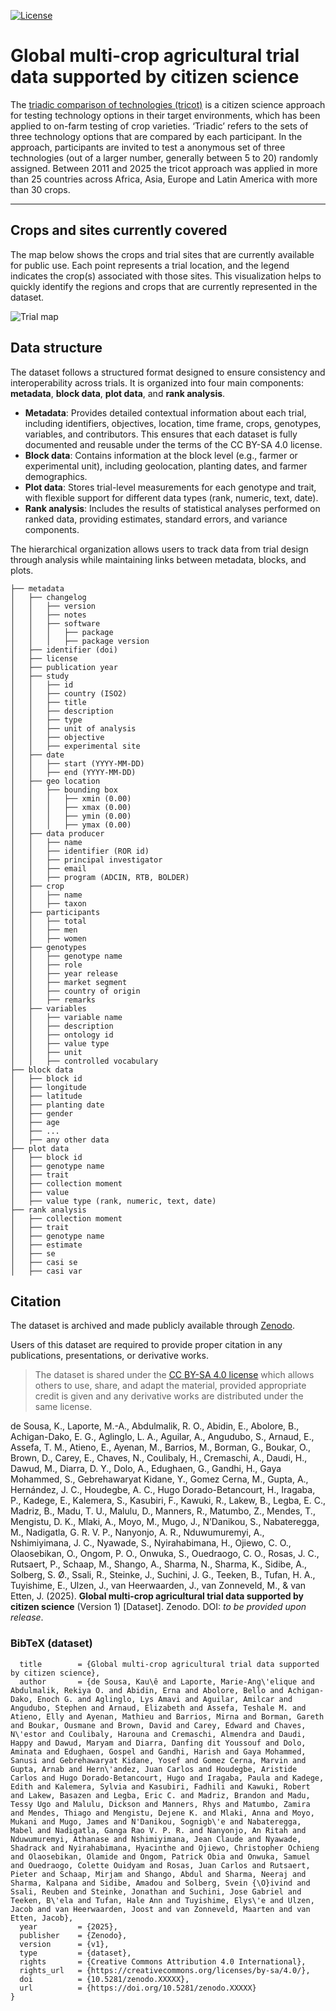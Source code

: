 <!-- badges: start -->
[![License](https://img.shields.io/badge/license%20-%20CC%20BY%20SA%204.0%20-%20%233182bd)](https://creativecommons.org/licenses/by-sa/4.0/) 

<!-- badges: end --> 



# Global multi-crop agricultural trial data supported by citizen science

The [triadic comparison of technologies (tricot)](https://doi.org/10.1007/s13593-023-00937-1) is a citizen science approach for testing technology options in their target environments, which has been applied to on-farm testing of crop varieties. ‘Triadic’ refers to the sets of three technology options that are compared by each participant. In the approach, participants are invited to test a anonymous set of three technologies (out of a larger number, generally between 5 to 20) randomly assigned. Between 2011 and 2025 the tricot approach was applied in more than 25 countries across Africa, Asia, Europe and Latin America with more than 30 crops.

---

## Crops and sites currently covered 

The map below shows the crops and trial sites that are currently available for public use. Each point represents a trial location, and the legend indicates the crop(s) associated with those sites. This visualization helps to quickly identify the regions and crops that are currently represented in the dataset.


![Trial map](docs/trial-locations.png)

## Data structure

The dataset follows a structured format designed to ensure consistency and interoperability across trials. It is organized into four main components: **metadata**, **block data**, **plot data**, and **rank analysis**.  

- **Metadata**: Provides detailed contextual information about each trial, including identifiers, objectives, location, time frame, crops, genotypes, variables, and contributors. This ensures that each dataset is fully documented and reusable under the terms of the CC BY-SA 4.0 license.  
- **Block data**: Contains information at the block level (e.g., farmer or experimental unit), including geolocation, planting dates, and farmer demographics.  
- **Plot data**: Stores trial-level measurements for each genotype and trait, with flexible support for different data types (rank, numeric, text, date).  
- **Rank analysis**: Includes the results of statistical analyses performed on ranked data, providing estimates, standard errors, and variance components.  

The hierarchical organization allows users to track data from trial design through analysis while maintaining links between metadata, blocks, and plots.  

``` text
├── metadata
│   ├── changelog
│   │   ├── version
│   │   ├── notes
│   │   ├── software
│   │   │   ├── package
│   │   │   ├── package version
│   ├── identifier (doi)
│   ├── license
│   ├── publication year
│   ├── study
│   │   ├── id
│   │   ├── country (ISO2)
│   │   ├── title
│   │   ├── description
│   │   ├── type
│   │   ├── unit of analysis
│   │   ├── objective
│   │   ├── experimental site
│   ├── date
│   │   ├── start (YYYY-MM-DD)
│   │   ├── end (YYYY-MM-DD)
│   ├── geo location
│   │   ├── bounding box
│   │   │   ├── xmin (0.00)
│   │   │   ├── xmax (0.00)
│   │   │   ├── ymin (0.00)
│   │   │   ├── ymax (0.00)
│   ├── data producer 
│   │   ├── name
│   │   ├── identifier (ROR id)
│   │   ├── principal investigator
│   │   ├── email
│   │   ├── program (ADCIN, RTB, BOLDER)
│   ├── crop 
│   │   ├── name
│   │   ├── taxon
│   ├── participants
│   │   ├── total 
│   │   ├── men
│   │   ├── women
│   ├── genotypes
│   │   ├── genotype name
│   │   ├── role
│   │   ├── year release
│   │   ├── market segment
│   │   ├── country of origin
│   │   ├── remarks
│   ├── variables
│   │   ├── variable name
│   │   ├── description
│   │   ├── ontology id
│   │   ├── value type
│   │   ├── unit
│   │   ├── controlled vocabulary
├── block data
│   ├── block id
│   ├── longitude
│   ├── latitude
│   ├── planting date
│   ├── gender
│   ├── age
│   ├── ...
│   ├── any other data
├── plot data
│   ├── block id
│   ├── genotype name
│   ├── trait
│   ├── collection moment 
│   ├── value
│   ├── value type (rank, numeric, text, date)
├── rank analysis
│   ├── collection moment
│   ├── trait
│   ├── genotype name
│   ├── estimate
│   ├── se
│   ├── casi se
│   ├── casi var
```

## Citation

The dataset is archived and made publicly available through [Zenodo](https://zenodo.org/).  

Users of this dataset are required to provide proper citation in any publications, presentations, or derivative works.

> The dataset is shared under the [CC BY-SA 4.0 license](https://creativecommons.org/licenses/by-sa/4.0/) which allows others to use, share, and adapt the material, provided appropriate credit is given and any derivative works are distributed under the same license.

de Sousa, K., Laporte, M.-A., Abdulmalik, R. O., Abidin, E., Abolore, B., Achigan-Dako, E. G., Aglinglo, L. A., Aguilar, A., Angudubo, S., Arnaud, E., Assefa, T. M., Atieno, E., Ayenan, M., Barrios, M., Borman, G., Boukar, O., Brown, D., Carey, E., Chaves, N., Coulibaly, H., Cremaschi, A., Daudi, H., Dawud, M., Diarra, D. Y., Dolo, A., Edughaen, G., Gandhi, H., Gaya Mohammed, S., Gebrehawaryat Kidane, Y., Gomez Cerna, M., Gupta, A., Hernández, J. C., Houdegbe, A. C., Hugo Dorado-Betancourt, H., Iragaba, P., Kadege, E., Kalemera, S., Kasubiri, F., Kawuki, R., Lakew, B., Legba, E. C., Madriz, B., Madu, T. U., Malulu, D., Manners, R., Matumbo, Z., Mendes, T., Mengistu, D. K., Mlaki, A., Moyo, M., Mugo, J., N’Danikou, S., Nabateregga, M., Nadigatla, G. R. V. P., Nanyonjo, A. R., Nduwumuremyi, A., Nshimiyimana, J. C., Nyawade, S., Nyirahabimana, H., Ojiewo, C. O., Olaosebikan, O., Ongom, P. O., Onwuka, S., Ouedraogo, C. O., Rosas, J. C., Rutsaert, P., Schaap, M., Shango, A., Sharma, N., Sharma, K., Sidibe, A., Solberg, S. Ø., Ssali, R., Steinke, J., Suchini, J. G., Teeken, B., Tufan, H. A., Tuyishime, E., Ulzen, J., van Heerwaarden, J., van Zonneveld, M., & van Etten, J. (2025). **Global multi-crop agricultural trial data supported by citizen science** (Version 1) [Dataset]. Zenodo. DOI: _to be provided upon release_.


### BibTeX (dataset)

```@dataset{desousa_2025_global_multicrop_tricot,
  title        = {Global multi-crop agricultural trial data supported by citizen science},
  author       = {de Sousa, Kau\ê and Laporte, Marie-Ang\'elique and Abdulmalik, Rekiya O. and Abidin, Erna and Abolore, Bello and Achigan-Dako, Enoch G. and Aglinglo, Lys Amavi and Aguilar, Amilcar and Angudubo, Stephen and Arnaud, Elizabeth and Assefa, Teshale M. and Atieno, Elly and Ayenan, Mathieu and Barrios, Mirna and Borman, Gareth and Boukar, Ousmane and Brown, David and Carey, Edward and Chaves, N\'estor and Coulibaly, Harouna and Cremaschi, Almendra and Daudi, Happy and Dawud, Maryam and Diarra, Danfing dit Youssouf and Dolo, Aminata and Edughaen, Gospel and Gandhi, Harish and Gaya Mohammed, Sanusi and Gebrehawaryat Kidane, Yosef and Gomez Cerna, Marvin and Gupta, Arnab and Hern\'andez, Juan Carlos and Houdegbe, Aristide Carlos and Hugo Dorado-Betancourt, Hugo and Iragaba, Paula and Kadege, Edith and Kalemera, Sylvia and Kasubiri, Fadhili and Kawuki, Robert and Lakew, Basazen and Legba, Eric C. and Madriz, Brandon and Madu, Tessy Ugo and Malulu, Dickson and Manners, Rhys and Matumbo, Zamira and Mendes, Thiago and Mengistu, Dejene K. and Mlaki, Anna and Moyo, Mukani and Mugo, James and N'Danikou, Sognigb\'e and Nabateregga, Mabel and Nadigatla, Ganga Rao V. P. R. and Nanyonjo, An Ritah and Nduwumuremyi, Athanase and Nshimiyimana, Jean Claude and Nyawade, Shadrack and Nyirahabimana, Hyacinthe and Ojiewo, Christopher Ochieng and Olaosebikan, Olamide and Ongom, Patrick Obia and Onwuka, Samuel and Ouedraogo, Colette Ouidyam and Rosas, Juan Carlos and Rutsaert, Pieter and Schaap, Mirjam and Shango, Abdul and Sharma, Neeraj and Sharma, Kalpana and Sidibe, Amadou and Solberg, Svein {\O}ivind and Ssali, Reuben and Steinke, Jonathan and Suchini, Jose Gabriel and Teeken, B\'ela and Tufan, Hale Ann and Tuyishime, Elys\'e and Ulzen, Jacob and van Heerwaarden, Joost and van Zonneveld, Maarten and van Etten, Jacob},
  year         = {2025},
  publisher    = {Zenodo},
  version      = {v1},
  type         = {dataset},
  rights       = {Creative Commons Attribution 4.0 International},
  rights_url   = {https://creativecommons.org/licenses/by-sa/4.0/},
  doi          = {10.5281/zenodo.XXXXX},
  url          = {https://doi.org/10.5281/zenodo.XXXXX}
}
